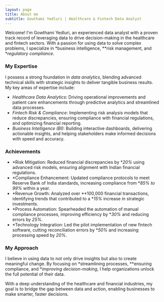 ```yaml
---
layout: page
title: About me
subtitle: Gowthami Yedluri | Healthcare & Fintech Data Analyst
---
```


Welcome! I'm Gowthami Yedluri, an experienced data analyst with a proven track record of leveraging data to drive decision-making in the healthcare and fintech sectors. With a passion for using data to solve complex problems, I specialize in *business intelligence, **risk management, and **regulatory compliance*.

### My Expertise

I possess a strong foundation in *data analytics*, blending advanced technical skills with strategic insights to deliver tangible business results. My key areas of expertise include:

- *Healthcare Data Analytics*: Driving operational improvements and patient care enhancements through predictive analytics and streamlined data processes.
- *Fintech Risk & Compliance*: Implementing risk analysis models that reduce discrepancies, ensuring compliance with financial regulations, and optimizing financial reporting.
- *Business Intelligence (BI)*: Building interactive dashboards, delivering actionable insights, and helping stakeholders make informed decisions with speed and accuracy.

### Achievements

- *Risk Mitigation: Reduced financial discrepancies by **20%* using advanced risk models, ensuring alignment with Indian financial regulations.
- *Compliance Enhancement: Updated compliance protocols to meet Reserve Bank of India standards, increasing compliance from **85% to 99%* within a year.
- *Revenue Growth: Analyzed over **100,000 financial transactions, identifying trends that contributed to a **15%* increase in strategic investments.
- *Process Automation: Spearheaded the automation of manual compliance processes, improving efficiency by **30%* and reducing errors by *25%*.
- *Technology Integration: Led the pilot implementation of new fintech software, cutting reconciliation errors by **50%* and increasing processing speed by *20%*.

### My Approach

I believe in using data to not only drive insights but also to create meaningful change. By focusing on *streamlining processes, **ensuring compliance, and **improving decision-making*, I help organizations unlock the full potential of their data. 

With a deep understanding of the healthcare and financial industries, my goal is to bridge the gap between data and action, enabling businesses to make smarter, faster decisions.
